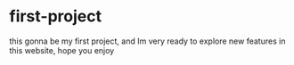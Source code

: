 # first-project
this gonna be my first project, and Im very ready to explore new features in this website, hope you enjoy
